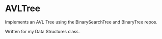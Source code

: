 # AVLTree

Implements an AVL Tree using the BinarySearchTree and BinaryTree repos.

Written for my Data Structures class.
